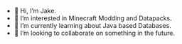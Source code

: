 - 👋 Hi, I’m Jake.
- 👀 I’m interested in Minecraft Modding and Datapacks.
- 🌱 I’m currently learning about Java based Databases.
- 💞️ I’m looking to collaborate on something in the future.

<!---
TheYaac/TheYaac is a ✨ special ✨ repository because its `README.md` (this file) appears on your GitHub profile.
You can click the Preview link to take a look at your changes.
--->

